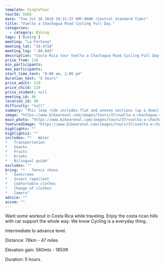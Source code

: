 ```yaml
---
template: SingleTour
tourId: 5605
date: "Tue Jul 16 2019 19:31:37 GMT-0600 (Central Standard Time)"
title: "Vuelta a Chachagua Road Cycling Full Day."
categories: 
  - category: Biking
tags: ['Biking']
meeting: "La Fortuna"
meeting_lat: "10.4718"
meeting_lng: "-84.643"
description: "Costa Rica tour Vuelta a Chachagua Road Cycling Full Day., id 5605"
price_from: 110
min_participants: 
max_participants: 
start_time_text: "8:00 am, 1:00 pm"
duration_text: "5 hours"
price_adult: 110
price_child: 110
price_student: null
meeting_id: 40
location_id: 40
difficulty: "null"
summary: "This loop ride includes flat and uneven sections (up & down). An enjoyable ride that allows us to view the northern regions of Costa Rica, views of agriculture fields, rainforests, tropical gardens and abundant rivers."
image: "https://www.bikearenal.com/images/tours/37/vuelta-a-chachagua-road-cycling.jpg"
main_photo: "https://www.bikearenal.com/images/tours/37/vuelta-a-chachagua-road-cycling.jpg"
featuredImage: "https://www.bikearenal.com/images/tours/37/vuelta-a-chachagua-road-cycling.jpg"
highlights: ""
highlights2: ""
includes: "*   Water
*   Transportation
*   Snacks
*   Fruits
*   Drinks
*   Bilingual guide"
excludes: ""
bring: "*   Tennis shoes
*   Sunscreen
*   Insect repellent
*   Comfortable clothes
*   Change of clothes
*   Camera"
advice: ""
accom: ""
---
```

Want some workout in Costa Rica while traveling. Enjoy the costa rican hills with car support the whole way. We know Cycling is a everyday thing..

Intermediate to advance level.

Distance: 76km - 47 miles

Elevation gain: 560mts - 1850ft

Duration: 5 hours.
